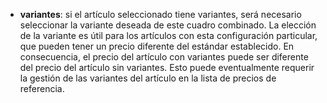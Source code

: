 - **variantes**: si el artículo seleccionado tiene variantes, será necesario seleccionar la variante deseada de este cuadro combinado. La elección de la variante es útil para los artículos con esta configuración particular, que pueden tener un precio diferente del estándar establecido. En consecuencia, el precio del artículo con variantes puede ser diferente del precio del artículo sin variantes. Esto puede eventualmente requerir la gestión de las variantes del artículo en la lista de precios de referencia.